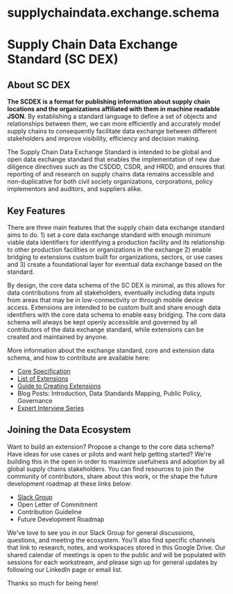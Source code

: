 # supplychaindata.exchange.schema
<h1>Supply Chain Data Exchange Standard (SC DEX) </h1>

<h2>About SC DEX</h2>

<p><b>The SCDEX is a format for publishing information about supply chain locations and the organizations affiliated with them in machine readable JSON.</b> By establishing a standard language to define a set of objects and relationships between them, we can more efficiently and accurately model supply chains to consequently facilitate data exchange between different stakeholders and improve visibility, efficiency and decision making.</p>

<p>The Supply Chain Data Exchange Standard is intended to be global and open data exchange standard that enables the implementation of  new due diligence directives such as the CSDDD, CSDR, and HRDD, and ensures that reporting of and research on supply chains data remains accessible and non-duplicative for both civil society organizations, corporations, policy implementors and auditors, and suppliers alike.</p>

<h2>Key Features</h2>
<p>There are three main features that the supply chain data exchange standard aims to do. 1) set a core data exchange standard with enough minimum viable data identifiers for identifying a production facility and its relationship to other production facilities or organizations in the exchange 2) enable bridging to extensions custom built for organizations, sectors, or use cases and 3) create a foundational layer for eventual data exchange based on the standard.</p>

<p>By design, the core data schema of the SC DEX is minimal, as this allows for data contributions from all stakeholders, eventually including data inputs from areas that may be in low-connectivity or through mobile device access. Extensions are intended to be custom built and share enough data identifiers with the core data schema to enable easy bridging. The core data schema will always be kept openly accessible and governed by all contributors of the data exchange standard, while extensions can be created and maintained by anyone.</p>

<p>More information about the exchange standard, core and extension data schema, and how to contribute are available here:</p>

<ul>
  <li><a href="https://github.com/opensupplyhub/supplychaindata.exchange.schema/blob/main/schema/schema.md">Core Specification</a></li>
  <li><a href="https://github.com/opensupplyhub/supplychaindata.exchange.schema/tree/main/examples">List of Extensions</a></li>
  <li><a href="extensions.md">Guide to Creating Extensions</a></li>
  <li>Blog Posts: Introduction, Data Standards Mapping, Public Policy, Governance</li>
  <li><a href="https://open.spotify.com/show/6Wwaw6Y0FqpoAcJmnvKzf1">Expert Interview Series</a></li>
</ul>

<h2>Joining the Data Ecosystem</h2>
<p>Want to build an extension? Propose a change to the core data schema? Have ideas for use cases or pilots and want help getting started? We're building this in the open in order to maximize usefulness and adoption by all global supply chains stakeholders. You can find resources to join the community of contributors, share about this work, or the shape the future development roadmap at these links below:</p>

<ul>
  <li><a href="https://join.slack.com/t/supplychainexchange/shared_invite/zt-2h2f0zvhe-J9ksFAHHtmYCs_I2_Nlr0g">Slack Group</a></li>
  <li>Open Letter of Commitment</li>
  <li>Contribution Guideline</li>
  <li>Future Development Roadmap</li>
</ul>

<p>We've love to see you in our Slack Group for general discussions, questions, and meeting the ecosystem. You'll also find specific channels that link to research, notes, and workspaces stored in this Google Drive. Our shared calendar of meetings is open to the public and will be populated with sessions for each workstream, and please sign up for general updates by following our LinkedIn page or email list.</p>

<p>Thanks so much for being here!</p>
